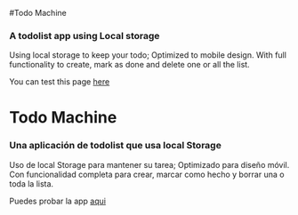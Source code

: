 #Todo Machine
### A todolist app using Local storage

Using local storage to keep your todo; Optimized to mobile design. With full functionality to create, mark as done and delete one or all the list.

You can test this page [here](https://todo-machine-ld.netlify.app/ "here")

# Todo Machine
### Una aplicación de todolist que usa local Storage

Uso de local Storage para mantener su tarea; Optimizado para diseño móvil. Con funcionalidad completa para crear, marcar como hecho y borrar una o toda la lista.

Puedes probar la app [aqui](https://todo-machine-ld.netlify.app/ "aqui")